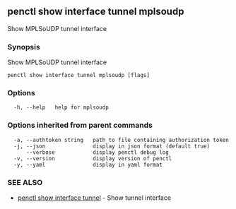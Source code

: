 ## penctl show interface tunnel mplsoudp

Show MPLSoUDP tunnel interface

### Synopsis


Show MPLSoUDP tunnel interface

```
penctl show interface tunnel mplsoudp [flags]
```

### Options

```
  -h, --help   help for mplsoudp
```

### Options inherited from parent commands

```
  -a, --authtoken string   path to file containing authorization token
  -j, --json               display in json format (default true)
      --verbose            display penctl debug log
  -v, --version            display version of penctl
  -y, --yaml               display in yaml format
```

### SEE ALSO
* [penctl show interface tunnel](penctl_show_interface_tunnel.md)	 - Show tunnel interface

